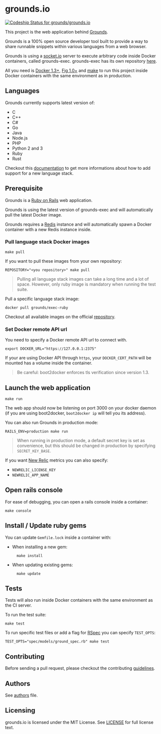 # grounds.io
[ ![Codeship Status for grounds/grounds.io](https://codeship.io/projects/ad989680-2460-0132-1117-12e55c6fdf6c/status)](https://codeship.io/projects/36826)

This project is the web application behind [Grounds](http://beta.42grounds.io).

Grounds is a 100% open source developer tool built to provide a way to share
runnable snippets within various languages from a web browser.

Grounds is using a [socket.io](http://socket.io/) server to execute arbitrary
code inside Docker containers, called grounds-exec. grounds-exec has its own
repository [here](https://github.com/grounds/grounds-exec).

All you need is [Docker 1.3+](https://docker.com/), [Fig 1.0+](http://www.fig.sh/)
and [make](http://www.gnu.org/software/make/) to run this project inside Docker
containers with the same environment as in production.

## Languages

Grounds currently supports latest version of:

* C
* C++
* C#
* Go
* Java
* Node.js
* PHP
* Python 2 and 3
* Ruby
* Rust

Checkout this [documentation](/docs/NEW_LANGUAGE.md) to get more informations
about how to add support for a new language stack.

## Prerequisite

Grounds is a [Ruby on Rails](http://rubyonrails.org/) web application.

Grounds is using the latest version of grounds-exec and will automatically
pull the latest Docker image.

Grounds requires a [Redis](http://redis.io/) instance and will automatically
spawn a Docker container with a new Redis instance inside.

### Pull language stack Docker images

    make pull

If you want to pull these images from your own repository:

    REPOSITORY="<you repository>" make pull

>Pulling all language stack images can take a long time and a lot of space.
However, only ruby image is mandatory when running the test suite.

Pull a specific language stack image:

    docker pull grounds/exec-ruby

Checkout all available images on the official
[repository](https://registry.hub.docker.com/repos/grounds/).

### Set Docker remote API url

You need to specify a Docker remote API url to connect with.

    export DOCKER_URL="https://127.0.0.1:2375"

If your are using Docker API through `https`, your `DOCKER_CERT_PATH` will be
mounted has a volume inside the container.

>Be careful: boot2docker enforces tls verification since version 1.3.

## Launch the web application

    make run

The web app should now be listening on port 3000 on your docker daemon (if you
are  using boot2docker, `boot2docker ip` will tell you its address).

You can also run Grounds in production mode:

    RAILS_ENV=production make run

>When running in production mode, a default secret key is set as convenience,
but this should be changed in production by specifying `SECRET_KEY_BASE`.

If you want [New Relic](http://newrelic.com/) metrics you can also specify:

* `NEWRELIC_LICENSE_KEY`
* `NEWRELIC_APP_NAME`

## Open rails console

For ease of debugging, you can open a rails console inside a container:

    make console

## Install / Update ruby gems

You can update `Gemfile.lock` inside a container with:

* When installing a new gem:

        make install

* When updating existing gems:

        make update

## Tests

Tests will also run inside Docker containers with the same environment
as the CI server.

To run the test suite:

    make test

To run specific test files or add a flag for [RSpec](http://rspec.info/) you can
specify `TEST_OPTS`:

    TEST_OPTS="spec/models/ground_spec.rb" make test

## Contributing

Before sending a pull request, please checkout the contributing
[guidelines](/docs/CONTRIBUTING.md).

## Authors

See [authors](/docs/AUTHORS.md) file.

## Licensing

grounds.io is licensed under the MIT License. See [LICENSE](LICENSE) for full
license text.

